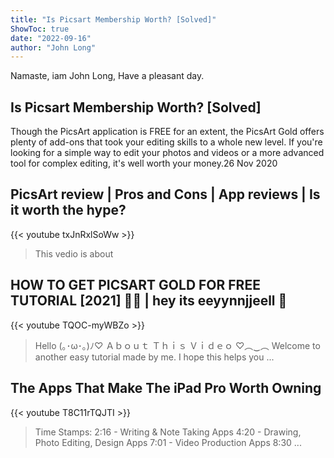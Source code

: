 ```yaml
---
title: "Is Picsart Membership Worth? [Solved]"
ShowToc: true 
date: "2022-09-16"
author: "John Long" 
---
```


Namaste, iam John Long, Have a pleasant day.
## Is Picsart Membership Worth? [Solved]
Though the PicsArt application is FREE for an extent, the PicsArt Gold offers plenty of add-ons that took your editing skills to a whole new level. If you're looking for a simple way to edit your photos and videos or a more advanced tool for complex editing, it's well worth your money.26 Nov 2020

## PicsArt review | Pros and Cons | App reviews | Is it worth the hype?
{{< youtube txJnRxlSoWw >}}
>This vedio is about 

## HOW TO GET PICSART GOLD FOR FREE TUTORIAL [2021] 🌼🌟 | hey its eeyynnjjeell 🦋
{{< youtube TQOC-myWBZo >}}
>Hello (｡･ω･｡)ﾉ♡ Ａｂｏｕｔ Ｔｈｉｓ Ｖｉｄｅｏ ♡︵‿︵ Welcome to another easy tutorial made by me. I hope this helps you ...

## The Apps That Make The iPad Pro Worth Owning
{{< youtube T8C11rTQJTI >}}
>Time Stamps: 2:16 - Writing & Note Taking Apps 4:20 - Drawing, Photo Editing, Design Apps 7:01 - Video Production Apps 8:30 ...

